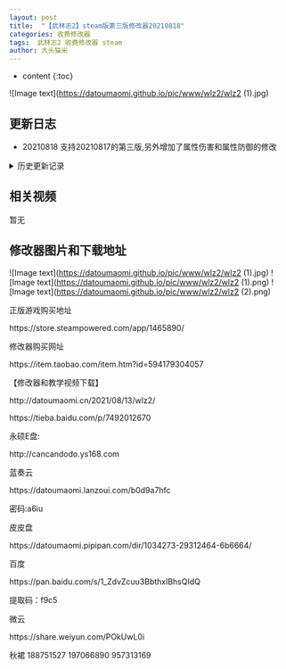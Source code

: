 ```yaml
---
layout: post
title:  "【武林志2】steam版第三版修改器20210818"
categories: 收费修改器
tags:  武林志2 收费修改器 steam
author: 大头猫米
---
```


* content
{:toc}

![Image text](https://datoumaomi.github.io/pic/www/wlz2/wlz2 (1).jpg)

##  更新日志

 - 20210818  支持20210817的第三版,另外增加了属性伤害和属性防御的修改




<details>
<summary>历史更新记录</summary>
<p></p>
 - 20210813  先做了部分功能,其他功能慢慢加吧
<p></p>
</details>

## 相关视频
暂无

## 修改器图片和下载地址

![Image text](https://datoumaomi.github.io/pic/www/wlz2/wlz2 (1).jpg)
![Image text](https://datoumaomi.github.io/pic/www/wlz2/wlz2 (1).png)
![Image text](https://datoumaomi.github.io/pic/www/wlz2/wlz2 (2).png)


<p>正版游戏购买地址</p>
https://store.steampowered.com/app/1465890/
<p></p>
修改器购买网址
<p></p>
https://item.taobao.com/item.htm?id=594179304057
<p></p>
【修改器和教学视频下载】
<p></p>
http://datoumaomi.cn/2021/08/13/wlz2/
<p></p>
https://tieba.baidu.com/p/7492012670
<p></p>
永硕E盘:
<p></p>
http://cancandodo.ys168.com
<p></p>
蓝奏云
<p></p>
https://datoumaomi.lanzoui.com/b0d9a7hfc
<p></p>
密码:a6iu
<p></p>
皮皮盘
<p></p>
https://datoumaomi.pipipan.com/dir/1034273-29312464-6b6664/
<p></p>
百度
<p></p>
https://pan.baidu.com/s/1_ZdvZcuu3BbthxlBhsQIdQ
<p></p>
提取码：f9c5 
<p></p>
微云
<p></p>
https://share.weiyun.com/POkUwL0i
<p></p>
<p>秋裙 188751527 197066890 957313169</p>
